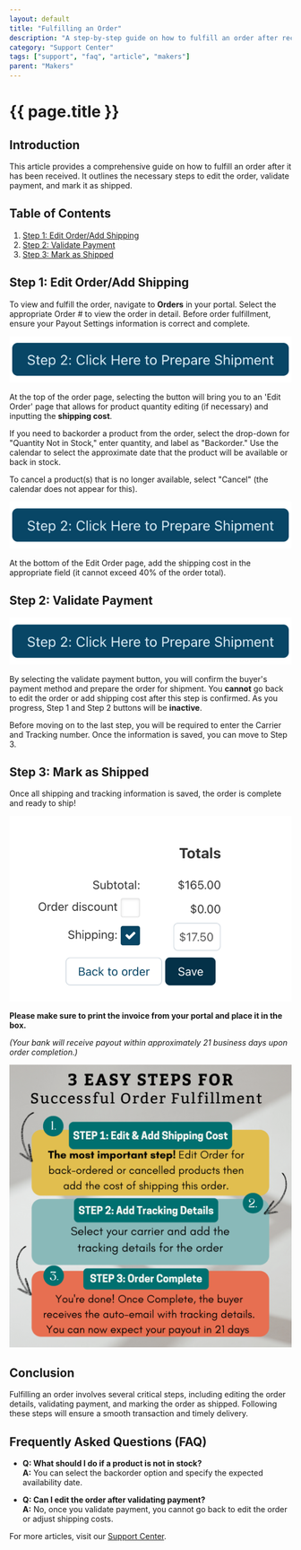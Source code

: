 ```yaml
---
layout: default
title: "Fulfilling an Order"
description: "A step-by-step guide on how to fulfill an order after receiving it."
category: "Support Center"
tags: ["support", "faq", "article", "makers"]
parent: "Makers"
---
```


# {{ page.title }}

## Introduction

This article provides a comprehensive guide on how to fulfill an order after it has been received. It outlines the necessary steps to edit the order, validate payment, and mark it as shipped.

## Table of Contents
1. [Step 1: Edit Order/Add Shipping](#step-1-edit-orderadd-shipping)
2. [Step 2: Validate Payment](#step-2-validate-payment)
3. [Step 3: Mark as Shipped](#step-3-mark-as-shipped)

## Step 1: Edit Order/Add Shipping

To view and fulfill the order, navigate to **Orders** in your portal. Select the appropriate Order # to view the order in detail. Before order fulfillment, ensure your Payout Settings information is correct and complete.

![Edit Order](/images/Screen_Shot_2022-07-26_at_9.png)

At the top of the order page, selecting the button will bring you to an 'Edit Order' page that allows for product quantity editing (if necessary) and inputting the **shipping cost**.

If you need to backorder a product from the order, select the drop-down for "Quantity Not in Stock," enter quantity, and label as "Backorder." Use the calendar to select the approximate date that the product will be available or back in stock. 

To cancel a product(s) that is no longer available, select "Cancel" (the calendar does not appear for this).

![Shipping Cost](/images/Screen_Shot_2022-07-26_at_9.png)

At the bottom of the Edit Order page, add the shipping cost in the appropriate field (it cannot exceed 40% of the order total).

## Step 2: Validate Payment

![Validate Payment](/images/Screen_Shot_2022-07-26_at_9.png)

By selecting the validate payment button, you will confirm the buyer's payment method and prepare the order for shipment. You **cannot** go back to edit the order or add shipping cost after this step is confirmed. As you progress, Step 1 and Step 2 buttons will be **inactive**.

Before moving on to the last step, you will be required to enter the Carrier and Tracking number. Once the information is saved, you can move to Step 3.

## Step 3: Mark as Shipped

Once all shipping and tracking information is saved, the order is complete and ready to ship!

![Order Shipped](/images/Screen_Shot_2022-03-09_at_9.png)

**Please make sure to print the invoice from your portal and place it in the box.**

*(Your bank will receive payout within approximately 21 business days upon order completion.)*

![Final Steps](/images/9904302802711.png)

## Conclusion

Fulfilling an order involves several critical steps, including editing the order details, validating payment, and marking the order as shipped. Following these steps will ensure a smooth transaction and timely delivery.

## Frequently Asked Questions (FAQ)

- **Q: What should I do if a product is not in stock?**  
  **A:** You can select the backorder option and specify the expected availability date.

- **Q: Can I edit the order after validating payment?**  
  **A:** No, once you validate payment, you cannot go back to edit the order or adjust shipping costs.

For more articles, visit our [Support Center](https://support.anamcraft.com).